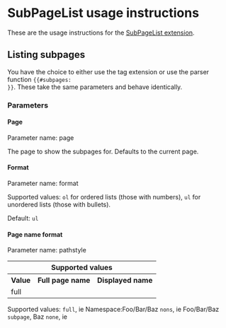 # SubPageList usage instructions

These are the usage instructions for the [SubPageList extension](../README.md).

## Listing subpages

You have the choice to either use the tag extension <code><subpages /></code>
or use the parser function <code>{{#subpages: }}</code>. These take the
same parameters and behave identically.

### Parameters

#### Page

Parameter name: page

The page to show the subpages for. Defaults to the current page.

#### Format

Parameter name: format

Supported values:
<code>ol</code> for ordered lists (those with numbers),
<code>ul</code> for unordered lists (those with bullets).

Default: <code>ul</code>

#### Page name format

Parameter name: pathstyle

<table>
	<tr>
		<th colspan="3">Supported values</th>
	</tr>
	<tr>
		<th>Value</th>
		<th>Full page name</th>
		<th>Displayed name</th>
	</tr>
	<tr>
		<td>full</td>
		<td></td>
		<td></td>
	</tr>
</table>
Supported values:
<code>full</code>, ie Namespace:Foo/Bar/Baz
<code>nons</code>, ie Foo/Bar/Baz
<code>subpage</code>, Baz
<code>none</code>, ie

